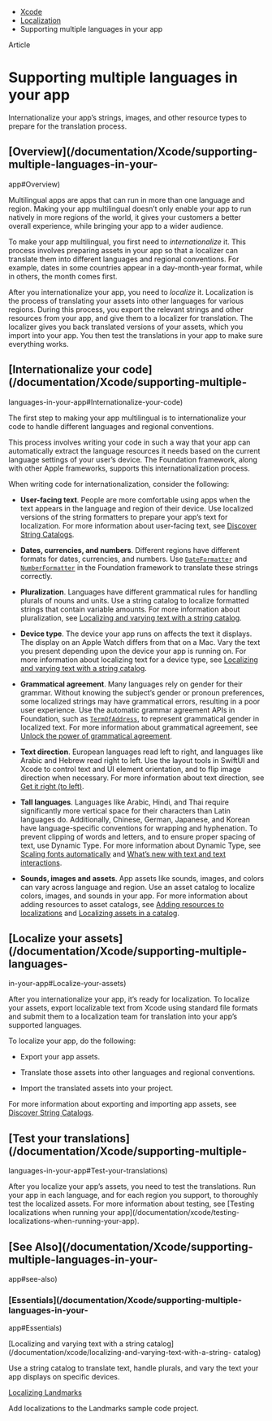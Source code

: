   * [ Xcode ](/documentation/xcode)
  * [ Localization ](/documentation/xcode/localization)
  * Supporting multiple languages in your app 

Article

# Supporting multiple languages in your app

Internationalize your app’s strings, images, and other resource types to
prepare for the translation process.

## [Overview](/documentation/Xcode/supporting-multiple-languages-in-your-
app#Overview)

Multilingual apps are apps that can run in more than one language and region.
Making your app multilingual doesn’t only enable your app to run natively in
more regions of the world, it gives your customers a better overall
experience, while bringing your app to a wider audience.

To make your app multilingual, you first need to _internationalize_ it. This
process involves preparing assets in your app so that a localizer can
translate them into different languages and regional conventions. For example,
dates in some countries appear in a day-month-year format, while in others,
the month comes first.

After you internationalize your app, you need to _localize_ it. Localization
is the process of translating your assets into other languages for various
regions. During this process, you export the relevant strings and other
resources from your app, and give them to a localizer for translation. The
localizer gives you back translated versions of your assets, which you import
into your app. You then test the translations in your app to make sure
everything works.

## [Internationalize your code](/documentation/Xcode/supporting-multiple-
languages-in-your-app#Internationalize-your-code)

The first step to making your app multilingual is to internationalize your
code to handle different languages and regional conventions.

This process involves writing your code in such a way that your app can
automatically extract the language resources it needs based on the current
language settings of your user’s device. The Foundation framework, along with
other Apple frameworks, supports this internationalization process.

When writing code for internationalization, consider the following:

  * **User-facing text**. People are more comfortable using apps when the text appears in the language and region of their device. Use localized versions of the string formatters to prepare your app’s text for localization. For more information about user-facing text, see [Discover String Catalogs](https://developer.apple.com/videos/play/wwdc2023/10155/).

  * **Dates, currencies, and numbers**. Different regions have different formats for dates, currencies, and numbers. Use [`DateFormatter`](/documentation/Foundation/DateFormatter) and [`NumberFormatter`](/documentation/Foundation/NumberFormatter) in the Foundation framework to translate these strings correctly.

  * **Pluralization**. Languages have different grammatical rules for handling plurals of nouns and units. Use a string catalog to localize formatted strings that contain variable amounts. For more information about pluralization, see [Localizing and varying text with a string catalog](/documentation/xcode/localizing-and-varying-text-with-a-string-catalog).

  * **Device type**. The device your app runs on affects the text it displays. The display on an Apple Watch differs from that on a Mac. Vary the text you present depending upon the device your app is running on. For more information about localizing text for a device type, see [Localizing and varying text with a string catalog](/documentation/xcode/localizing-and-varying-text-with-a-string-catalog).

  * **Grammatical agreement**. Many languages rely on gender for their grammar. Without knowing the subject’s gender or pronoun preferences, some localized strings may have grammatical errors, resulting in a poor user experience. Use the automatic grammar agreement APIs in Foundation, such as [`TermOfAddress`](/documentation/Foundation/TermOfAddress), to represent grammatical gender in localized text. For more information about grammatical agreement, see [Unlock the power of grammatical agreement](https://developer.apple.com/videos/play/wwdc2023/10153/).

  * **Text direction**. European languages read left to right, and languages like Arabic and Hebrew read right to left. Use the layout tools in SwiftUI and Xcode to control text and UI element orientation, and to flip image direction when necessary. For more information about text direction, see [Get it right (to left)](https://developer.apple.com/videos/play/wwdc2022/10107/).

  * **Tall languages**. Languages like Arabic, Hindi, and Thai require significantly more vertical space for their characters than Latin languages do. Additionally, Chinese, German, Japanese, and Korean have language-specific conventions for wrapping and hyphenation. To prevent clipping of words and letters, and to ensure proper spacing of text, use Dynamic Type. For more information about Dynamic Type, see [Scaling fonts automatically](https://developer.apple.com/documentation/uikit/uifont/scaling_fonts_automatically/) and [What’s new with text and text interactions](https://developer.apple.com/videos/play/wwdc2023/10058/).

  * **Sounds, images and assets**. App assets like sounds, images, and colors can vary across language and region. Use an asset catalog to localize colors, images, and sounds in your app. For more information about adding resources to asset catalogs, see [Adding resources to localizations](/documentation/xcode/adding-resources-to-localizations) and [Localizing assets in a catalog](/documentation/xcode/localizing-assets-in-a-catalog).

## [Localize your assets](/documentation/Xcode/supporting-multiple-languages-
in-your-app#Localize-your-assets)

After you internationalize your app, it’s ready for localization. To localize
your assets, export localizable text from Xcode using standard file formats
and submit them to a localization team for translation into your app’s
supported languages.

To localize your app, do the following:

  * Export your app assets.

  * Translate those assets into other languages and regional conventions.

  * Import the translated assets into your project.

For more information about exporting and importing app assets, see [Discover
String Catalogs](https://developer.apple.com/videos/play/wwdc2023/10155/).

## [Test your translations](/documentation/Xcode/supporting-multiple-
languages-in-your-app#Test-your-translations)

After you localize your app’s assets, you need to test the translations. Run
your app in each language, and for each region you support, to thoroughly test
the localized assets. For more information about testing, see [Testing
localizations when running your app](/documentation/xcode/testing-
localizations-when-running-your-app).

## [See Also](/documentation/Xcode/supporting-multiple-languages-in-your-
app#see-also)

### [Essentials](/documentation/Xcode/supporting-multiple-languages-in-your-
app#Essentials)

[Localizing and varying text with a string
catalog](/documentation/xcode/localizing-and-varying-text-with-a-string-
catalog)

Use a string catalog to translate text, handle plurals, and vary the text your
app displays on specific devices.

[Localizing Landmarks](/documentation/xcode/localizing-landmarks)

Add localizations to the Landmarks sample code project.

